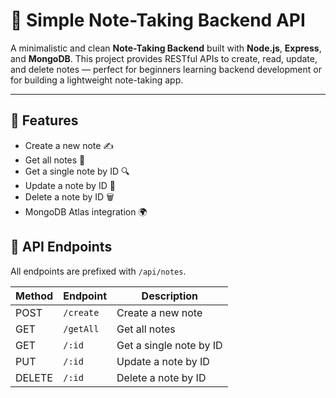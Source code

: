 # 📝 Simple Note-Taking Backend API

A minimalistic and clean **Note-Taking Backend** built with **Node.js**, **Express**, and **MongoDB**. This project provides RESTful APIs to create, read, update, and delete notes — perfect for beginners learning backend development or for building a lightweight note-taking app.

---

## 🚀 Features

- Create a new note ✍️
- Get all notes 📒
- Get a single note by ID 🔍
- Update a note by ID 🔄
- Delete a note by ID 🗑️
- MongoDB Atlas integration 🌍

## 🧪 API Endpoints

All endpoints are prefixed with `/api/notes`.

| Method | Endpoint            | Description              |
|--------|---------------------|--------------------------|
| POST   | `/create`           | Create a new note        |
| GET    | `/getAll`           | Get all notes            |
| GET    | `/:id`              | Get a single note by ID  |
| PUT    | `/:id`              | Update a note by ID      |
| DELETE | `/:id`              | Delete a note by ID      |

